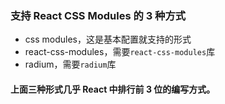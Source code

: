 ### 支持 React CSS Modules 的 3 种方式

- css modules，这是基本配置就支持的形式
- react-css-modules，需要`react-css-modules`库
- radium，需要`radium`库

#### 上面三种形式几乎 React 中排行前 3 位的编写方式。
